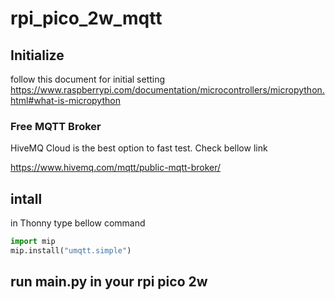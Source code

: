 # rpi_pico_2w_mqtt

## Initialize

follow this document for initial setting
https://www.raspberrypi.com/documentation/microcontrollers/micropython.html#what-is-micropython﻿

### Free MQTT Broker 

HiveMQ Cloud is the best option to fast test.
Check bellow link

https://www.hivemq.com/mqtt/public-mqtt-broker/


## intall

in Thonny type bellow command
```python
import mip
mip.install("umqtt.simple")
```

## run main.py in your rpi pico 2w 

